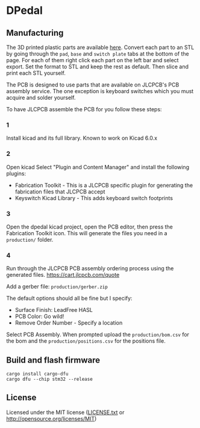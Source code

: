 # DPedal

## Manufacturing

The 3D printed plastic parts are available [here](https://cad.onshape.com/documents/b3650977a607511c32026f52/w/79027c5ddd8ad99ee7db1e2a/e/7192077cb58abe7f31bd20c3?renderMode=0&uiState=63ad8d5084623c01cce27891).
Convert each part to an STL by going through the `pad`, `base` and `switch plate` tabs at the bottom of the page.
For each of them right click each part on the left bar and select export.
Set the format to STL and keep the rest as default.
Then slice and print each STL yourself.

The PCB is designed to use parts that are available on JLCPCB's PCB assembly service.
The one exception is keyboard switches which you must acquire and solder yourself.

To have JLCPCB assemble the PCB for you follow these steps:

### 1
Install kicad and its full library.
Known to work on Kicad 6.0.x

### 2
Open kicad 
Select "Plugin and Content Manager" and install the following plugins:
* Fabrication Toolkit - This is a JLCPCB specific plugin for generating the fabrication files that JLCPCB accept
* Keyswitch Kicad Library - This adds keyboard switch footprints

### 3
Open the dpedal kicad project, open the PCB editor, then press the Fabrication Toolkit icon.
This will generate the files you need in a `production/` folder.

### 4
Run through the JLCPCB PCB assembly ordering process using the generated files.
https://cart.jlcpcb.com/quote

Add a gerber file: `production/gerber.zip`

The default options should all be fine but I specify:
* Surface Finish: LeadFree HASL
* PCB Color: Go wild!
* Remove Order Number - Specify a location

Select PCB Assembly.
When prompted upload the `production/bom.csv` for the bom and the `production/positions.csv` for the positions file.

## Build and flash firmware

```
cargo install cargo-dfu
cargo dfu --chip stm32 --release
```

## License

Licensed under the MIT license ([LICENSE.txt](license.txt) or <http://opensource.org/licenses/MIT>)
